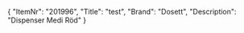 {
  "ItemNr": "201996",
  "Title": "test",
  "Brand": "Dosett",
  "Description": "Dispenser Medi Röd"
}